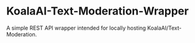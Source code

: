 # KoalaAI-Text-Moderation-Wrapper
A simple REST API wrapper intended for locally hosting KoalaAI/Text-Moderation.
